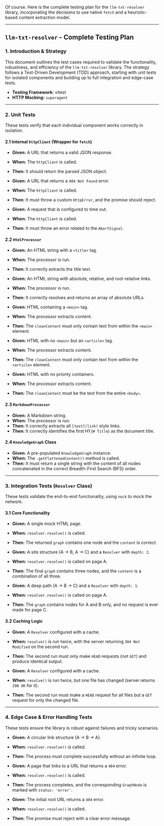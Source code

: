Of course. Here is the complete testing plan for the `llm-txt-resolver` library, incorporating the decisions to use native `fetch` and a heuristic-based content extraction model.

***

## `llm-txt-resolver` - Complete Testing Plan

### 1. Introduction & Strategy

This document outlines the test cases required to validate the functionality, robustness, and efficiency of the `llm-txt-resolver` library. The strategy follows a Test-Driven Development (TDD) approach, starting with unit tests for isolated components and building up to full integration and edge-case tests.

* **Testing Framework:** vitest
* **HTTP Mocking:** `superagent`

---

### 2. Unit Tests

These tests verify that each individual component works correctly in isolation.

#### 2.1 Internal `httpClient` (Wrapper for `fetch`)

* **Given:** A URL that returns a valid JSON response.
* **When:** The `httpClient` is called.
* **Then:** It should return the parsed JSON object.

* **Given:** A URL that returns a `404 Not Found` error.
* **When:** The `httpClient` is called.
* **Then:** It must throw a custom `HttpError`, and the promise should reject.

* **Given:** A request that is configured to time out.
* **When:** The `httpClient` is called.
* **Then:** It must throw an error related to the `AbortSignal`.

#### 2.2 `HtmlProcessor`

* **Given:** An HTML string with a `<title>` tag.
* **When:** The processor is run.
* **Then:** It correctly extracts the title text.

* **Given:** An HTML string with absolute, relative, and root-relative links.
* **When:** The processor is run.
* **Then:** It correctly resolves and returns an array of absolute URLs.

* **Given:** HTML containing a `<main>` tag.
* **When:** The processor extracts content.
* **Then:** The `cleanContent` must only contain text from within the `<main>` element.

* **Given:** HTML with no `<main>` but an `<article>` tag.
* **When:** The processor extracts content.
* **Then:** The `cleanContent` must only contain text from within the `<article>` element.

* **Given:** HTML with no priority containers.
* **When:** The processor extracts content.
* **Then:** The `cleanContent` must be the text from the entire `<body>`.

#### 2.3 `MarkdownProcessor`

* **Given:** A Markdown string.
* **When:** The processor is run.
* **Then:** It correctly extracts all `[text](link)` style links.
* **Then:** It correctly identifies the first H1 (`# Title`) as the document title.

#### 2.4 `KnowledgeGraph` Class

* **Given:** A pre-populated `KnowledgeGraph` instance.
* **When:** The `.getFlattenedContent()` method is called.
* **Then:** It must return a single string with the content of all nodes concatenated in the correct Breadth-First Search (BFS) order.

---

### 3. Integration Tests (`Resolver` Class)

These tests validate the end-to-end functionality, using `nock` to mock the network.

#### 3.1 Core Functionality

* **Given:** A single mock HTML page.
* **When:** `resolver.resolve()` is called.
* **Then:** The returned `graph` contains one node and the `content` is correct.

* **Given:** A site structure (A -> B, A -> C) and a `Resolver` with `depth: 2`.
* **When:** `resolver.resolve()` is called on page A.
* **Then:** The final `graph` contains three nodes, and the `content` is a combination of all three.

* **Given:** A deep path (A -> B -> C) and a `Resolver` with `depth: 1`.
* **When:** `resolver.resolve()` is called on page A.
* **Then:** The `graph` contains nodes for A and B only, and no request is ever made for page C.

#### 3.2 Caching Logic

* **Given:** A `Resolver` configured with a cache.
* **When:** `resolve()` is run twice, with the server returning `304 Not Modified` on the second run.
* **Then:** The second run must only make `HEAD` requests (not `GET`) and produce identical output.

* **Given:** A `Resolver` configured with a cache.
* **When:** `resolve()` is run twice, but one file has changed (server returns `200 OK` for it).
* **Then:** The second run must make a `HEAD` request for all files but a `GET` request for only the changed file.

---

### 4. Edge Case & Error Handling Tests

These tests ensure the library is robust against failures and tricky scenarios.

* **Given:** A circular link structure (A -> B -> A).
* **When:** `resolver.resolve()` is called.
* **Then:** The process must complete successfully without an infinite loop.

* **Given:** A page that links to a URL that returns a `404` error.
* **When:** `resolver.resolve()` is called.
* **Then:** The process completes, and the corresponding `GraphNode` is marked with `status: 'error'`.

* **Given:** The initial root URL returns a `404` error.
* **When:** `resolver.resolve()` is called.
* **Then:** The promise must reject with a clear error message.